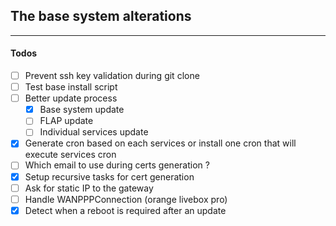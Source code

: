 ## The base system alterations

---

#### Todos

-   [ ] Prevent ssh key validation during git clone
-   [ ] Test base install script
-   [ ] Better update process
    -   [X] Base system update
    -   [ ] FLAP update
    -   [ ] Individual services update
-   [x] Generate cron based on each services or install one cron that will execute services cron
-   [ ] Which email to use during certs generation ?
-   [X] Setup recursive tasks for cert generation
-   [ ] Ask for static IP to the gateway
-   [ ] Handle WANPPPConnection (orange livebox pro)
-   [X] Detect when a reboot is required after an update
